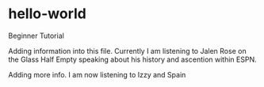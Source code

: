 # hello-world
Beginner Tutorial

Adding information into this file.  Currently I am listening to Jalen Rose on the Glass Half Empty
speaking about his history and ascention within ESPN.

Adding more info.  I am now listening to Izzy and Spain
